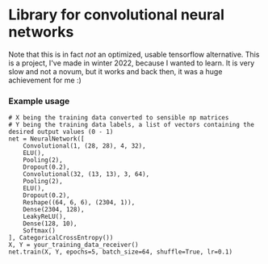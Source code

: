 # Library for convolutional neural networks

Note that this is in fact *not* an optimized, usable tensorflow alternative.
This is a project, I've made in winter 2022, because I wanted to learn.
It is very slow and not a novum, but it works and back then, it was a huge achievement for me :)

### Example usage

```
# X being the training data converted to sensible np matrices
# Y being the training data labels, a list of vectors containing the desired output values (0 - 1)
net = NeuralNetwork([
    Convolutional(1, (28, 28), 4, 32),
    ELU(),
    Pooling(2),
    Dropout(0.2),
    Convolutional(32, (13, 13), 3, 64),
    Pooling(2),
    ELU(),
    Dropout(0.2),
    Reshape((64, 6, 6), (2304, 1)),
    Dense(2304, 128),
    LeakyReLU(),
    Dense(128, 10),
    Softmax()
], CategoricalCrossEntropy())
X, Y = your_training_data_receiver()
net.train(X, Y, epochs=5, batch_size=64, shuffle=True, lr=0.1)
```
